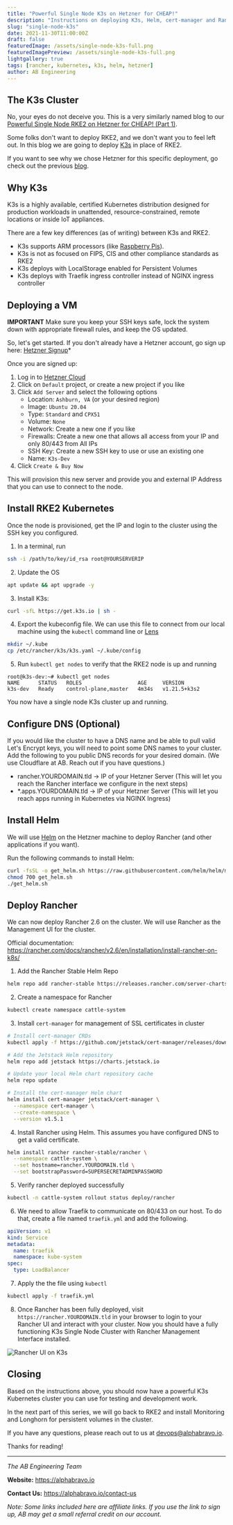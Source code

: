 ```yaml
---
title: "Powerful Single Node K3s on Hetzner for CHEAP!"
description: "Instructions on deploying K3s, Helm, cert-manager and Rancher on a single node Hetzner server."
slug: "single-node-k3s"
date: 2021-11-30T11:00:00Z
draft: false
featuredImage: /assets/single-node-k3s-full.png
featuredImagePreview: /assets/single-node-k3s-full.png
lightgallery: true
tags: [rancher, kubernetes, k3s, helm, hetzner]
author: AB Engineering
---
```


## The K3s Cluster

No, your eyes do not deceive you. This is a very similarly named blog to our [Powerful Single Node RKE2 on Hetzner for CHEAP! (Part 1)](https://blog.alphabravo.io/posts/2021/single-node-rke2-pt1/). 

Some folks don't want to deploy RKE2, and we don't want you to feel left out. In this blog we are going to deploy [K3s](https://k3s.io) in place of RKE2.

If you want to see why we chose Hetzner for this specific deployment, go check out the previous [blog](https://blog.alphabravo.io/posts/2021/single-node-rke2-pt1/).

## Why K3s

K3s is a highly available, certified Kubernetes distribution designed for production workloads in unattended, resource-constrained, remote locations or inside IoT appliances.

There are a few key differences (as of writing) between K3s and RKE2.

- K3s supports ARM processors (like [Raspberry Pis](https://www.raspberrypi.com/)).
- K3s is not as focused on FIPS, CIS and other compliance standards as RKE2
- K3s deploys with LocalStorage enabled for Persistent Volumes
- K3s deploys with Traefik ingress controller instead of NGINX ingress controller

## Deploying a VM

**IMPORTANT** Make sure you keep your SSH keys safe, lock the system down with appropriate firewall rules, and keep the OS updated.

So, let's get started. If you don't already have a Hetzner account, go sign up here: [Hetzner Signup](https://hetzner.cloud/?ref=JRGtolHM4Qdb)* 

Once you are signed up:

1. Log in to [Hetzner Cloud](https://accounts.hetzner.com/login)
2. Click on `Default` project, or create a new project if you like
3. Click `Add Server` and select the following options
    - Location: `Ashburn, VA` (or your desired region)
    - Image: `Ubuntu 20.04`
    - Type: `Standard` and `CPX51`
    - Volume: `None`
    - Network: Create a new one if you like
    - Firewalls: Create a new one that allows all access from your IP and only 80/443 from All IPs
    - SSH Key: Create a new SSH key to use or use an existing one
    - Name: `K3s-Dev`
4. Click `Create & Buy Now`

This will provision this new server and provide you and external IP Address that you can use to connect to the node.

## Install RKE2 Kubernetes

Once the node is provisioned, get the IP and login to the cluster using the SSH key you configured.

1. In a terminal, run 
```bash 
ssh -i /path/to/key/id_rsa root@YOURSERVERIP
```
2. Update the OS 
```bash
apt update && apt upgrade -y
```
3. Install K3s:
```bash
curl -sfL https://get.k3s.io | sh -
```
4. Export the kubeconfig file. We can use this file to connect from our local machine using the `kubectl` command line or [Lens](https://k8slens.dev/)
```bash
mkdir ~/.kube
cp /etc/rancher/k3s/k3s.yaml ~/.kube/config
```
5. Run `kubectl get nodes` to verify that the RKE2 node is up and running
```
root@k3s-dev:~# kubectl get nodes
NAME      STATUS   ROLES                  AGE     VERSION
k3s-dev   Ready    control-plane,master   4m34s   v1.21.5+k3s2
```

You now have a single node K3s cluster up and running.

## Configure DNS (Optional)

If you would like the cluster to have a DNS name and be able to pull valid Let's Encrypt keys, you will need to point some DNS names to your cluster. Add the following to you public DNS records for your desired domain. (We use Cloudflare at AB. Reach out if you have questions.)

- rancher.YOURDOMAIN.tld -> IP of your Hetzner Server (This will let you reach the Rancher interface we configure in the next steps)
- *.apps.YOURDOMAIN.tld -> IP of your Hetzner Server (This will let you reach apps running in Kubernetes via NGINX Ingress)

## Install Helm

We will use [Helm](https://helm.sh/) on the Hetzner machine to deploy Rancher (and other applications if you want). 

Run the following commands to install Helm:
```bash
curl -fsSL -o get_helm.sh https://raw.githubusercontent.com/helm/helm/main/scripts/get-helm-3
chmod 700 get_helm.sh
./get_helm.sh
```

## Deploy Rancher

We can now deploy Rancher 2.6 on the cluster. We will use Rancher as the Management UI for the cluster.

Official documentation: https://rancher.com/docs/rancher/v2.6/en/installation/install-rancher-on-k8s/

1. Add the Rancher Stable Helm Repo
```bash
helm repo add rancher-stable https://releases.rancher.com/server-charts/stable
```

2. Create a namespace for Rancher
```bash
kubectl create namespace cattle-system
```

3. Install `cert-manager` for management of SSL certificates in cluster
```bash
# Install cert-manager CRDs
kubectl apply -f https://github.com/jetstack/cert-manager/releases/download/v1.5.1/cert-manager.crds.yaml

# Add the Jetstack Helm repository
helm repo add jetstack https://charts.jetstack.io

# Update your local Helm chart repository cache
helm repo update

# Install the cert-manager Helm chart
helm install cert-manager jetstack/cert-manager \
  --namespace cert-manager \
  --create-namespace \
  --version v1.5.1
```

4. Install Rancher using Helm. This assumes you have configured DNS to get a valid certificate.
```bash
helm install rancher rancher-stable/rancher \
  --namespace cattle-system \
  --set hostname=rancher.YOURDOMAIN.tld \
  --set bootstrapPassword=SUPERSECRETADMINPASSWORD
```

5. Verify rancher deployed successfully
```bash
kubectl -n cattle-system rollout status deploy/rancher
```

6. We need to allow Traefik to communicate on 80/433 on our host. To do that, create a file named `traefik.yml` and add the following.
```yaml
apiVersion: v1
kind: Service
metadata:
  name: traefik
  namespace: kube-system
spec:
  type: LoadBalancer
```

7. Apply the the file using `kubectl`
```bash
kubectl apply -f traefik.yml
```

8. Once Rancher has been fully deployed, visit `https://rancher.YOURDOMAIN.tld` in your browser to login to your Rancher UI and interact with your cluster. Now you should have a fully functioning K3s Single Node Cluster with Rancher Management Interface installed.

![](/assets/11-30-k3s-rancher-ui.png "Rancher UI on K3s")

## Closing

Based on the instructions above, you should now have a powerful K3s Kubernetes cluster you can use for testing and development work. 

In the next part of this series, we will go back to RKE2 and install Monitoring and Longhorn for persistent volumes in the cluster.

If you have any questions, please reach out to us at devops@alphabravo.io.

Thanks for reading!

---

*The AB Engineering Team*

**Website:** https://alphabravo.io

**Contact Us:** https://alphabravo.io/contact-us

*Note: Some links included here are affiliate links. If you use the link to sign up, AB may get a small referral credit on our account.*